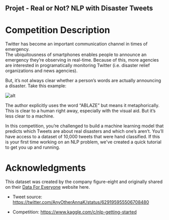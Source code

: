 ## Projet - Real or Not? NLP with Disaster Tweets

# Competition Description

Twitter has become an important communication channel in times of emergency.</br>
The ubiquitousness of smartphones enables people to announce an emergency they’re observing in real-time. Because of this, more agencies are interested in programatically monitoring Twitter (i.e. disaster relief organizations and news agencies).</br>

But, it’s not always clear whether a person’s words are actually announcing a disaster. Take this example:

![alt](https://storage.googleapis.com/kaggle-media/competitions/tweet_screenshot.png)

The author explicitly uses the word “ABLAZE” but means it metaphorically. This is clear to a human right away, especially with the visual aid. But it’s less clear to a machine.</br>

In this competition, you’re challenged to build a machine learning model that predicts which Tweets are about real disasters and which one’s aren’t. You’ll have access to a dataset of 10,000 tweets that were hand classified. If this is your first time working on an NLP problem, we've created a quick tutorial to get you up and running.</br>

# Acknowledgments

This dataset was created by the company figure-eight and originally shared on their [Data For Everyone](https://appen.com/resources/datasets/) website here.</br>

* Tweet source: https://twitter.com/AnyOtherAnnaK/status/629195955506708480

* Competition: https://www.kaggle.com/c/nlp-getting-started
